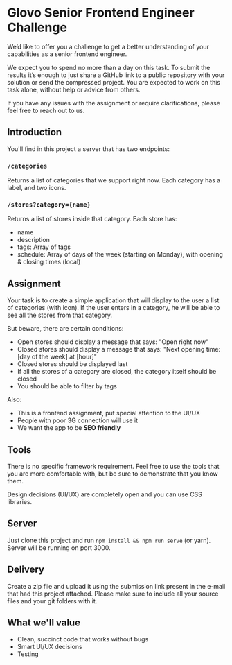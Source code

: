 # Glovo Senior Frontend Engineer Challenge

We’d like to offer you a challenge to get a better understanding of your capabilities as a senior frontend engineer.

We expect you to spend no more than a day on this task. To submit the results it’s enough to just share a GitHub link
to a public repository with your solution or send the compressed project. You are expected to work on this task alone,
without help or advice from others.

If you have any issues with the assignment or require clarifications, please feel free to reach out to us.

## Introduction
You'll find in this project a server that has two endpoints:

### `/categories`
Returns a list of categories that we support right now. Each category has a label, and two icons.

### `/stores?category={name}`
Returns a list of stores inside that category. Each store has:
  - name
  - description
  - tags: Array of tags
  - schedule: Array of days of the week (starting on Monday), with opening & closing times (local)


## Assignment
Your task is to create a simple application that will display to the user a list of categories (with icon). If the user enters in a category, he will be able to see all the stores from that category.

But beware, there are certain conditions:

- Open stores should display a message that says: "Open right now"
- Closed stores should display a message that says: "Next opening time: [day of the week] at [hour]"
- Closed stores should be displayed last
- If all the stores of a category are closed, the category itself should be closed
- You should be able to filter by tags


Also:
- This is a frontend assignment, put special attention to the UI/UX
- People with poor 3G connection will use it
- We want the app to be **SEO friendly**


## Tools
There is no specific framework requirement. Feel free to use the tools that you are more comfortable with, but be sure to demonstrate that you know them.

Design decisions (UI/UX) are completely open and you can use CSS libraries.

## Server
Just clone this project and run `npm install && npm run serve` (or yarn). Server will be running on port 3000.

## Delivery
Create a zip file and upload it using the submission link present in the e-mail that had this project attached. Please make sure to include all your source files and your git folders with it.

## What we'll value
- Clean, succinct code that works without bugs
- Smart UI/UX decisions
- Testing
